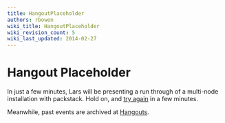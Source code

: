 ```yaml
---
title: HangoutPlaceholder
authors: rbowen
wiki_title: HangoutPlaceholder
wiki_revision_count: 5
wiki_last_updated: 2014-02-27
---
```


# Hangout Placeholder

In just a few minutes, Lars will be presenting a run through of a multi-node installation with packstack. Hold on, and [try again](http://goo.gl/Rpc3ml) in a few minutes.

Meanwhile, past events are archived at [Hangouts](Hangouts).
